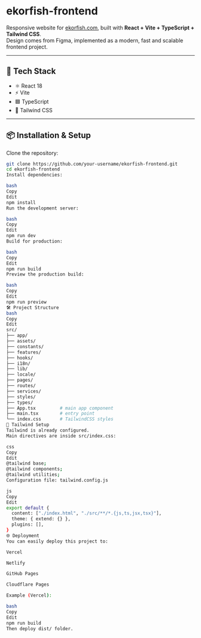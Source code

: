 # ekorfish-frontend

Responsive website for [ekorfish.com](https://ekorfish.com), built with **React + Vite + TypeScript + Tailwind CSS**.  
Design comes from Figma, implemented as a modern, fast and scalable frontend project.

---

## 🚀 Tech Stack
- ⚛️ React 18  
- ⚡ Vite  
- 🟦 TypeScript  
- 🎨 Tailwind CSS  

---

## 📦 Installation & Setup

Clone the repository:

```bash
git clone https://github.com/your-username/ekorfish-frontend.git
cd ekorfish-frontend
Install dependencies:

bash
Copy
Edit
npm install
Run the development server:

bash
Copy
Edit
npm run dev
Build for production:

bash
Copy
Edit
npm run build
Preview the production build:

bash
Copy
Edit
npm run preview
🛠 Project Structure
bash
Copy
Edit
src/
├── app/
├── assets/
├── constants/
├── features/
├── hooks/
├── i18n/
├── lib/
├── locale/
├── pages/
├── routes/
├── services/
├── styles/
├── types/
├── App.tsx         # main app component
├── main.tsx        # entry point
└── index.css       # TailwindCSS styles
🎨 Tailwind Setup
Tailwind is already configured.
Main directives are inside src/index.css:

css
Copy
Edit
@tailwind base;
@tailwind components;
@tailwind utilities;
Configuration file: tailwind.config.js

js
Copy
Edit
export default {
  content: ["./index.html", "./src/**/*.{js,ts,jsx,tsx}"],
  theme: { extend: {} },
  plugins: [],
}
🌐 Deployment
You can easily deploy this project to:

Vercel

Netlify

GitHub Pages

Cloudflare Pages

Example (Vercel):

bash
Copy
Edit
npm run build
Then deploy dist/ folder.
```
